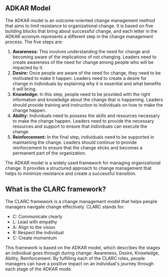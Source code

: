 
## ADKAR Model

The ADKAR model is an outcome-oriented change management method that aims to limit resistance to organizational change. It is based on five building blocks that bring about successful change, and each letter in the ADKAR acronym represents a different step in the change management process. The five steps are:

1. **Awareness:** This involves understanding the need for change and becoming aware of the implications of not changing. Leaders need to create awareness of the need for change among people who will be impacted by it.
2. **Desire:** Once people are aware of the need for change, they need to be motivated to make it happen. Leaders need to create a desire for change in individuals by explaining why it is essential and what benefits it will bring.
3. **Knowledge:** In this step, people need to be provided with the right information and knowledge about the change that is happening. Leaders should provide training and instruction to individuals on how to make the change happen.
4. **Ability:** Individuals need to possess the skills and resources necessary to make the change happen. Leaders need to provide the necessary resources and support to ensure that individuals can execute the change.
5. **Reinforcement:** In the final step, individuals need to be supported in maintaining the change. Leaders should continue to provide reinforcement to ensure that the change sticks and becomes a permanent part of the organization.

The ADKAR model is a widely used framework for managing organizational change. It provides a structured approach to change management that helps to minimize resistance and create a successful transition.

## What is the CLARC framework?

The CLARC framework is a change management model that helps people managers navigate change effectively. CLARC stands for:

- C: Communicate clearly
- L: Lead with empathy
- A: Align to the vision
- R: Respect the individual
- C: Create momentum

This framework is based on the ADKAR model, which describes the stages an individual goes through during change: Awareness, Desire, Knowledge, Ability, Reinforcement. By fulfilling each of the CLARC roles, people managers can have a positive impact on an individual's journey through each stage of the ADKAR mode.